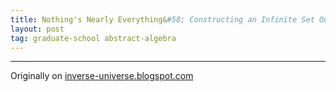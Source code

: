```yaml
---
title: Nothing's Nearly Everything&#58; Constructing an Infinite Set Out of Nothing
layout: post
tag: graduate-school abstract-algebra
---
```



----------------------------------

Originally on [inverse-universe.blogspot.com](https://inverse-universe.blogspot.com/2010/02/phase-4-nothings-nearly-everything.html)
